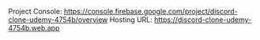 Project Console: https://console.firebase.google.com/project/discord-clone-udemy-4754b/overview
Hosting URL: https://discord-clone-udemy-4754b.web.app